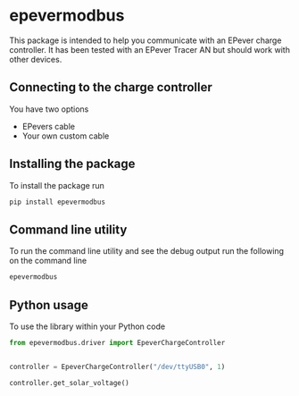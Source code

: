 # epevermodbus

This package is intended to help you communicate with an EPever charge controller. It has been tested with an EPever Tracer AN but should work with other devices.

## Connecting to the charge controller

You have two options

* EPevers cable
* Your own custom cable

## Installing the package

To install the package run

```sh
pip install epevermodbus
```

## Command line utility

To run the command line utility and see the debug output run the following on the command line

```sh
epevermodbus
```

## Python usage

To use the library within your Python code

```python
from epevermodbus.driver import EpeverChargeController


controller = EpeverChargeController("/dev/ttyUSB0", 1)

controller.get_solar_voltage()
```
